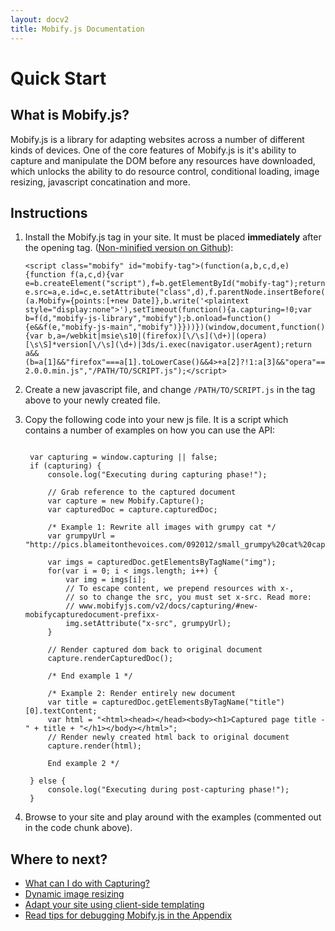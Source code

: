 ```yaml
---
layout: docv2
title: Mobify.js Documentation
---
```


# Quick Start

## What is Mobify.js?

Mobify.js is a library for adapting websites across a number of different kinds of devices. One of the core features of Mobify.js is it's ability to capture and 
manipulate the DOM before any resources have downloaded, which unlocks the ability to do resource control, conditional loading, image resizing, javascript 
concatination and more.


## Instructions

1. Install the Mobify.js tag in your site. It must be placed **immediately** after
the opening <head> tag. ([Non-minified version on Github](https://github.com/mobify/mobifyjs/blob/v2.0/tag/bootstrap.html)):

    <pre id="mobify-tag"><code class="javascript">&lt;script class="mobify" id="mobify-tag">(function(a,b,c,d,e){function f(a,c,d){var e=b.createElement("script"),f=b.getElementById("mobify-tag");return e.src=a,e.id=c,e.setAttribute("class",d),f.parentNode.insertBefore(e,f),e}!this.Mobify&&c()&&(a.Mobify={points:[+new Date]},b.write('&lt;plaintext style="display:none">'),setTimeout(function(){a.capturing=!0;var b=f(d,"mobify-js-library","mobify");b.onload=function(){e&&f(e,"mobify-js-main","mobify")}}))})(window,document,function(){var b,a=/webkit|msie\s10|(firefox)[\/\s](\d+)|(opera)[\s\S]*version[\/\s](\d+)|3ds/i.exec(navigator.userAgent);return a&&(b=a[1]&&"firefox"===a[1].toLowerCase()&&4>+a[2]?!1:a[3]&&"opera"===a[3].toLowerCase()&&11>+a[4]?!1:!0),b?!0:!1},"//cdn.mobify.com/mobifyjs/mobify-2.0.0.min.js","/PATH/TO/SCRIPT.js");&lt;/script></code></pre>

2. Create a new javascript file, and change `/PATH/TO/SCRIPT.js` in the tag above
to your newly created file.

3. Copy the following code into your new js file. It is a script which contains a number of examples on how you can use the API:

    <pre><code class="javascript">
    var capturing = window.capturing || false;
    if (capturing) {
        console.log("Executing during capturing phase!");

        // Grab reference to the captured document
        var capture = new Mobify.Capture();
        var capturedDoc = capture.capturedDoc;

        /* Example 1: Rewrite all images with grumpy cat */
        var grumpyUrl = "http://pics.blameitonthevoices.com/092012/small_grumpy%20cat%20caption.jpg";

        var imgs = capturedDoc.getElementsByTagName("img");
        for(var i = 0; i < imgs.length; i++) {
            var img = imgs[i];
            // To escape content, we prepend resources with x-,
            // so to change the src, you must set x-src. Read more:
            // www.mobifyjs.com/v2/docs/capturing/#new-mobifycapturedocument-prefixx-
            img.setAttribute("x-src", grumpyUrl);
        }

        // Render captured dom back to original document
        capture.renderCapturedDoc();

        /* End example 1 */

        /* Example 2: Render entirely new document
        var title = capturedDoc.getElementsByTagName("title")[0].textContent;
        var html = "&lt;html&gt;&lt;head&gt;&lt;/head&gt;&lt;body&gt;&lt;h1&gt;Captured page title - " + title + "&lt;/h1&gt;&lt;/body&gt;&lt;/html&gt;";
        // Render newly created html back to original document
        capture.render(html);   

        End example 2 */

    } else {
        console.log("Executing during post-capturing phase!");
    }
   </code></pre>

4. Browse to your site and play around with the examples (commented out in the code chunk above).


## Where to next?

* [What can I do with Capturing?](./capturing/)
* [Dynamic image resizing](./image-resizing/)
* [Adapt your site using client-side templating](./templating/)
* [Read tips for debugging Mobify.js in the Appendix](./appendix/)

